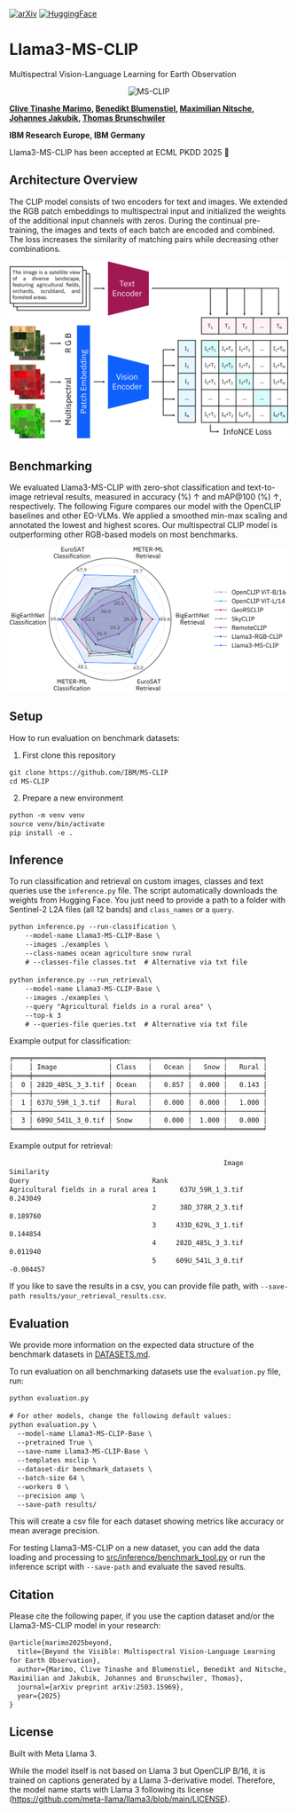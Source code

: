 [![arXiv](https://img.shields.io/badge/arXiv-2504.11171-b31b1b?logo=arxiv)](https://arxiv.org/abs/2503.15969)
[![HuggingFace](https://img.shields.io/badge/Hugging_Face-IBM--ESA--Geospaital-FFD21E?logo=huggingface)](https://huggingface.co/ibm-esa-geospatial/Llama3-MS-CLIP-base)

# Llama3-MS-CLIP
Multispectral Vision-Language Learning for Earth Observation

<p align="center">
    <img src="https://i.imgur.com/waxVImv.png" alt="MS-CLIP">
</p>

**[Clive Tinashe Marimo](https://www.linkedin.com/in/clive-tinashe/), [Benedikt Blumenstiel](https://www.linkedin.com/in/blumenstiel/), [Maximilian Nitsche](https://www.linkedin.com/in/maximiliannitsche/), [Johannes Jakubik](https://www.linkedin.com/in/johannes-jakubik-8763ba167/), [Thomas Brunschwiler](https://www.linkedin.com/in/thomas-brunschwiler-234a6aab/)**


**IBM Research Europe, IBM Germany**

Llama3-MS-CLIP has been accepted at ECML PKDD 2025 🎉

## Architecture Overview

The CLIP model consists of two encoders for text and images. We extended the RGB patch embeddings to multispectral input and initialized the weights of the additional input channels with zeros. During the continual pre-training, the images and texts of each batch are encoded and combined. The loss increases the similarity of matching pairs while decreasing other combinations.

![Architecture](assets/clip_architecture.png)

## Benchmarking

We evaluated Llama3-MS-CLIP with zero-shot classification and text-to-image retrieval results, measured in accuracy (%) ↑ and mAP@100 (%) ↑, respectively. 
The following Figure compares our model with the OpenCLIP baselines and other EO-VLMs. 
We applied a smoothed min-max scaling and annotated the lowest and highest scores. 
Our multispectral CLIP model is outperforming other RGB-based models on most benchmarks.

![Benchmarking](assets/benchmarking.png)

## Setup

How to run evaluation on benchmark datasets:
1. First clone this repository

```shell
git clone https://github.com/IBM/MS-CLIP
cd MS-CLIP
```
2. Prepare a new environment

```
python -m venv venv
source venv/bin/activate
pip install -e .
```

## Inference

To run classification and retrieval on custom images, classes and text queries use the `inference.py` file. The script automatically downloads the weights from Hugging Face. You just need to provide a path to a folder with Sentinel-2 L2A files (all 12 bands) and `class_names` or a `query`.

```shell
python inference.py --run-classification \
    --model-name Llama3-MS-CLIP-Base \
    --images ./examples \
    --class-names ocean agriculture snow rural
    # --classes-file classes.txt  # Alternative via txt file  

python inference.py --run_retrieval\
    --model-name Llama3-MS-CLIP-Base \
    --images ./examples \
    --query "Agricultural fields in a rural area" \
    --top-k 3
    # --queries-file queries.txt  # Alternative via txt file
```

Example output for classification:
```text
╒════╤═══════════════════╤═════════╤═════════╤════════╤═════════╕
│    │ Image             │ Class   │   Ocean │   Snow │   Rural │
╞════╪═══════════════════╪═════════╪═════════╪════════╪═════════╡
│  0 │ 282D_485L_3_3.tif │ Ocean   │   0.857 │  0.000 │   0.143 │
├────┼───────────────────┼─────────┼─────────┼────────┼─────────┤
│  1 │ 637U_59R_1_3.tif  │ Rural   │   0.000 │  0.000 │   1.000 │
├────┼───────────────────┼─────────┼─────────┼────────┼─────────┤
│  3 │ 609U_541L_3_0.tif │ Snow    │   0.000 │  1.000 │   0.000 │
╘════╧═══════════════════╧═════════╧═════════╧════════╧═════════╛
```

Example output for retrieval:
```text
                                                      Image  Similarity
Query                               Rank                               
Agricultural fields in a rural area 1      637U_59R_1_3.tif    0.243049
                                    2      38D_378R_2_3.tif    0.189760
                                    3     433D_629L_3_1.tif    0.144854
                                    4     282D_485L_3_3.tif    0.011940
                                    5     609U_541L_3_0.tif   -0.004457
```

If you like to save the results in a csv, you can provide file path, with `--save-path results/your_retrieval_results.csv`.

## Evaluation

We provide more information on the expected data structure of the benchmark datasets in [DATASETS.md](DATASETS.md).

To run evaluation on all benchmarking datasets use the `evaluation.py` file, run:

```shell
python evaluation.py

# For other models, change the following default values:
python evaluation.py \
  --model-name Llama3-MS-CLIP-Base \
  --pretrained True \
  --save-name Llama3-MS-CLIP-Base \
  --templates msclip \
  --dataset-dir benchmark_datasets \
  --batch-size 64 \
  --workers 0 \
  --precision amp \
  --save-path results/
```

This will create a csv file for each dataset showing metrics like accuracy or mean average precision.

For testing Llama3-MS-CLIP on a new dataset, you can add the data loading and processing to [src/inference/benchmark_tool.py](src%2Finference%2Fbenchmark_tool.py) 
or run the inference script with `--save-path` and evaluate the saved results.

## Citation

Please cite the following paper, if you use the caption dataset and/or the Llama3-MS-CLIP model in your research:

```
@article{marimo2025beyond,
  title={Beyond the Visible: Multispectral Vision-Language Learning for Earth Observation},
  author={Marimo, Clive Tinashe and Blumenstiel, Benedikt and Nitsche, Maximilian and Jakubik, Johannes and Brunschwiler, Thomas},
  journal={arXiv preprint arXiv:2503.15969},
  year={2025}
}
```

## License

Built with Meta Llama 3. 

While the model itself is not based on Llama 3 but OpenCLIP B/16, it is trained on captions generated by a Llama 3-derivative model. Therefore, the model name starts with Llama 3 following its license (https://github.com/meta-llama/llama3/blob/main/LICENSE).

